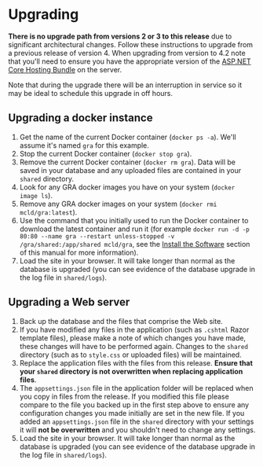 # Upgrading

**There is no upgrade path from versions 2 or 3 to this release** due to significant architectural changes. Follow these instructions to upgrade from a previous release of version 4. When upgrading from version to 4.2 note that you'll need to ensure you have the appropriate version of the [ASP.NET Core Hosting Bundle](https://docs.microsoft.com/en-us/aspnet/core/host-and-deploy/iis/?view=aspnetcore-5.0) on the server.

Note that during the upgrade there will be an interruption in service so it may be ideal to schedule this upgrade in off hours.

## Upgrading a docker instance

1. Get the name of the current Docker container (`docker ps -a`). We'll assume it's named `gra` for this example.
2. Stop the current Docker container (`docker stop gra`).
3. Remove the current Docker container (`docker rm gra`). Data will be saved in your database and any uploaded files are contained in your `shared` directory.
4. Look for any GRA docker images you have on your system (`docker image ls`).
5. Remove any GRA docker images on your system (`docker rmi mcld/gra:latest`).
6. Use the command that you initially used to run the Docker container to download the latest container and run it (for example `docker run -d -p 80:80 --name gra --restart unless-stopped -v /gra/shared:/app/shared mcld/gra`, see the [Install the Software](../install-the-software/#install-and-run-the-gra-in-docker) section of this manual for more information).
7. Load the site in your browser. It will take longer than normal as the database is upgraded (you can see evidence of the database upgrade in the log file in `shared/logs`).

## Upgrading a Web server

1. Back up the database and the files that comprise the Web site.
2. If you have modified any files in the application (such as `.cshtml` Razor template files), please make a note of which changes you have made, these changes will have to be performed again. Changes to the `shared` directory (such as to `style.css` or uploaded files) will be maintained.
3. Replace the application files with the files from this release. **Ensure that your `shared` directory is not overwritten when replacing application files**.
4. The `appsettings.json` file in the application folder will be replaced when you copy in files from the release. If you modified this file please compare to the file you backed up in the first step above to ensure any configuration changes you made initially are set in the new file. If you added an `appsettings.json` file in the `shared` directory with your settings it will **not be overwritten** and you shouldn't need to change any settings.
5. Load the site in your browser. It will take longer than normal as the database is upgraded (you can see evidence of the database upgrade in the log file in `shared/logs`).
